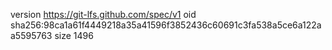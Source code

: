 version https://git-lfs.github.com/spec/v1
oid sha256:98ca1a61f4449218a35a41596f3852436c60691c3fa538a5ce6a122aa5595763
size 1496
